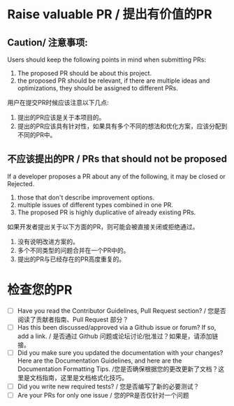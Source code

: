 #  Raise valuable PR / 提出有价值的PR

## Caution/ 注意事项:
Users should keep the following points in mind when submitting PRs:

1. The proposed PR should be about this project. 
2. the proposed PR should be relevant, if there are multiple ideas and optimizations, they should be assigned to different PRs.

用户在提交PR时候应该注意以下几点:

1. 提出的PR应该是关于本项目的。
2. 提出的PR应该具有针对性，如果具有多个不同的想法和优化方案，应该分配到不同的PR中。

## 不应该提出的PR / PRs that should not be proposed

If a developer proposes a PR about any of the following, it may be closed or Rejected.

1. those that don't describe improvement options.
2. multiple issues of different types combined in one PR.
3. The proposed PR is highly duplicative of already existing PRs.

如果开发者提出关于以下方面的PR，则可能会被直接关闭或拒绝通过。

1. 没有说明改进方案的。
2. 多个不同类型的问题合并在一个PR中的。
3. 提出的PR与已经存在的PR高度重复的。


# 检查您的PR
- [ ] Have you read the Contributor Guidelines, Pull Request section? / 您是否阅读了贡献者指南、Pull Request 部分？
- [ ] Has this been discussed/approved via a Github issue or forum? If so, add a link. / 是否通过 Github 问题或论坛讨论/批准过？如果是，请添加链接。
- [ ] Did you make sure you updated the documentation with your changes? Here are the Documentation Guidelines, and here are the Documentation Formatting Tips. /您是否确保根据您的更改更新了文档？这里是文档指南，这里是文档格式化技巧。
- [ ] Did you write new required tests? / 您是否编写了新的必要测试？
- [ ]  Are your PRs for only one issue / 您的PR是否仅针对一个问题